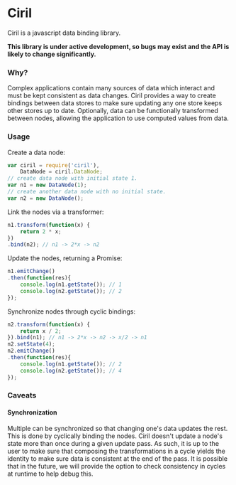 # Ciril

Ciril is a javascript data binding library.

**This library is under active development, so bugs may exist and the API is likely to change significantly.**

### Why?

Complex applications contain many sources of data which interact and must be kept consistent as data changes. Ciril provides a way to create bindings between data stores to make sure updating any one store keeps other stores up to date. Optionally, data can be functionally transformed between nodes, allowing the application to use computed values from data.

### Usage

Create a data node:

```javascript
var ciril = require('ciril'),
    DataNode = ciril.DataNode;
// create data node with initial state 1.
var n1 = new DataNode(1);
// create another data node with no initial state.
var n2 = new DataNode();
```

Link the nodes via a transformer:

```javascript
n1.transform(function(x) {
    return 2 * x;
})
.bind(n2); // n1 -> 2*x -> n2
```

Update the nodes, returning a Promise:

```javascript
n1.emitChange()
.then(function(res){
    console.log(n1.getState()); // 1
    console.log(n2.getState()); // 2
});
```

Synchronize nodes through cyclic bindings:

```javascript
n2.transform(function(x) {
    return x / 2;
}).bind(n1); // n1 -> 2*x -> n2 -> x/2 -> n1
n2.setState(4);
n2.emitChange()
.then(function(res){
    console.log(n1.getState()); // 2
    console.log(n2.getState()); // 4
});
```

### Caveats

#### Synchronization
Multiple can be synchronized so that changing one's data updates the rest. This is done by cyclically binding the nodes. Ciril doesn't update a node's state more than once during a given update pass. As such, it is up to the user to make sure that composing the transformations in a cycle yields the identity to make sure data is consistent at the end of the pass. It is possible that in the future, we will provide the option to check consistency in cycles at runtime to help debug this.
